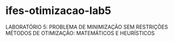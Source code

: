 # ifes-otimizacao-lab5
LABORATÓRIO 5: PROBLEMA DE MINIMIZAÇÃO SEM RESTRIÇÕES
MÉTODOS DE OTIMIZAÇÃO: MATEMÁTICOS E HEURÍSTICOS
